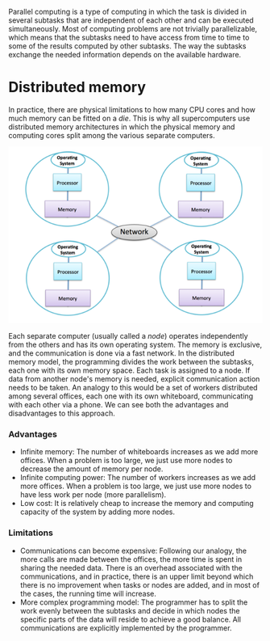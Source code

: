 Parallel computing is a type of computing in which the task is divided in several subtasks that are independent of each other and can be executed simultaneously. Most of computing problems are not trivially parallelizable, which means that the subtasks need to have access from time to time to some of the results computed by other subtasks. The way the subtasks exchange the needed information depends on the available hardware.

# Distributed memory

In practice, there are physical limitations to how many CPU cores and how much memory can be fitted on a *die*. This is why all supercomputers use distributed memory architectures in which the physical memory and computing cores split among the various separate computers. 

![Diagram of distributed memory system](images/distributed-memory-architecture.png)

Each separate computer (usually called a *node*) operates independently from the others and has its own operating system. The memory is exclusive, and the communication is done via a fast network. In the distributed memory model, the programming divides the work between the subtasks, each one with its own memory space. Each task is assigned to a node.  If data from another node's memory is needed, explicit communication action needs to be taken. An analogy to this would be a set of workers distributed among several offices, each one with its own whiteboard, communicating with each other via a phone. We can see both the advantages and disadvantages to this approach. 

### Advantages

* Infinite memory: The number of whiteboards increases as we add more offices. When a problem is too large, we just use more nodes to decrease the amount of memory per node. 
* Infinite computing power: The number of workers increases as we add more offices. When a problem is too large, we just use more nodes to have less work per node (more parallelism). 
* Low cost: It is relatively cheap to increase the memory and computing capacity of the system by adding more nodes.

### Limitations

* Communications can become expensive: Following our analogy, the more calls are made between the offices, the more time is spent in sharing the needed data. There is an overhead associated with the communications, and in practice, there is an upper limit beyond which there is no improvement when tasks or nodes are added, and in most of the cases, the running time will increase.
* More complex programming model: The programmer has to split the work evenly between the subtasks and decide in which nodes the specific parts of the data will reside to achieve a good balance. All communications are explicitly implemented by the programmer. 
